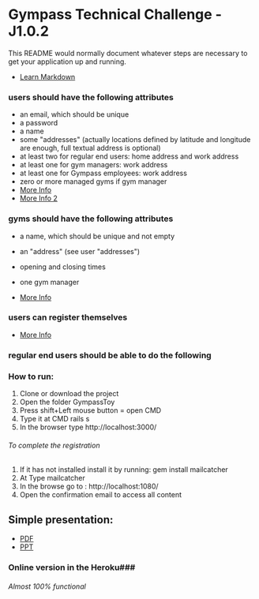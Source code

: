 # Gympass Technical Challenge - J1.0.2 #

This README would normally document whatever steps are necessary to get your application up and running.


* [Learn Markdown](https://bitbucket.org/tutorials/markdowndemo)


### users should have the following attributes ###
* an email, which should be unique
* a password
* a name
* some "addresses" (actually locations defined by latitude and longitude are enough, full textual address is optional)
* at least two for regular end users: home address and work address
* at least one for gym managers: work address
* at least one for Gympass employees: work address
* zero or more managed gyms if gym manager
* [More Info](https://bitbucket.org/henriquemsouza/gympass-technical-challenge/src/c807d59139b40e82d6e2fd89251113ac183e95b3/GympassToy/app/models/user.rb?at=master&fileviewer=file-view-default)
* [More Info 2](https://bitbucket.org/henriquemsouza/gympass-technical-challenge/src/c807d59139b40e82d6e2fd89251113ac183e95b3/GympassToy/db/migrate/20170716005309_create_users.rb?at=master&fileviewer=file-view-default)

###	gyms should have the following attributes ###

* a name, which should be unique and not empty 
* an "address" (see user "addresses")
* opening and closing times
* one gym manager 

 * [More Info](https://bitbucket.org/tutorials/markdowndemo)
 
 
### users can register themselves ###

 * [More Info](https://bitbucket.org/tutorials/markdowndemo)
 
 
### regular end users should be able to do the following ###


### How to run: ###

1. Clone or download the project
2. Open the folder GympassToy
3. Press shift+Left mouse button = open CMD
4. Type it at CMD rails s 
5. In the browser type http://localhost:3000/


###### To complete the registration ######

1. If it has not installed install it by running:   gem install mailcatcher
2. At Type mailcatcher
3. In the browse go to : http://localhost:1080/
4. Open the confirmation email to access all content


## Simple presentation: ##

* [PDF](https://bitbucket.org/tutorials/markdowndemo)
* [PPT](https://bitbucket.org/tutorials/markdowndemo)

### Online version in the Heroku###
###### Almost 100% functional ###### 


